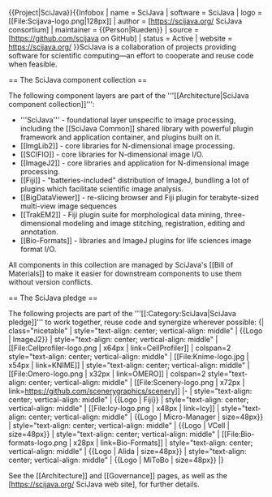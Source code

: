 {{Project|SciJava}}{{Infobox
| name                   = SciJava
| software               = SciJava
| logo                     = [[File:Scijava-logo.png|128px]]
| author                 = [https://scijava.org/ SciJava consortium]
| maintainer             = {{Person|Rueden}}
| source                 = [https://github.com/scijava on GitHub]
| status                 = Active
| website                = https://scijava.org/
}}SciJava is a collaboration of projects providing software for scientific computing&mdash;an effort to cooperate and reuse code when feasible.

== The SciJava component collection ==

The following component layers are part of the '''[[Architecture|SciJava component collection]]''':

* '''SciJava''' - foundational layer unspecific to image processing, including the [[SciJava Common]] shared library with powerful plugin framework and application container, and plugins built on it.
* [[ImgLib2]] - core libraries for N-dimensional image processing.
* [[SCIFIO]] - core libraries for N-dimensional image I/O.
* [[ImageJ2]] - core libraries and application for N-dimensional image processing.
* [[Fiji]] - "batteries-included" distribution of ImageJ, bundling a lot of plugins which facilitate scientific image analysis.
* [[BigDataViewer]] - re-slicing browser and Fiji plugin for terabyte-sized multi-view image sequences
* [[TrakEM2]] - Fiji plugin suite for morphological data mining, three-dimensional modeling and image stitching, registration, editing and annotation.
* [[Bio-Formats]] - libraries and ImageJ plugins for life sciences image format I/O.

All components in this collection are managed by SciJava's [[Bill of Materials]] to make it easier for downstream components to use them without version conflicts.

== The SciJava pledge ==

The following projects are part of the '''[[:Category:SciJava|SciJava pledge]]''' to work together, reuse code and synergize wherever possible:
{| class="nicetable"
| style="text-align: center; vertical-align: middle" | {{Logo | ImageJ2}}
| style="text-align: center; vertical-align: middle" | [[File:Cellprofiler-logo.png | x64px | link=CellProfiler]]
| colspan=2 style="text-align: center; vertical-align: middle" | [[File:Knime-logo.jpg | x54px | link=KNIME]]
| style="text-align: center; vertical-align: middle" | [[File:Omero-logo.png | x32px | link=OMERO]]
| colspan=2 style="text-align: center; vertical-align: middle" | [[File:Scenery-logo.png | x72px | link=https://github.com/scenerygraphics/scenery]]
|-
| style="text-align: center; vertical-align: middle" | {{Logo | Fiji}}
| style="text-align: center; vertical-align: middle" | [[File:Icy-logo.png | x48px | link=Icy]]
| style="text-align: center; vertical-align: middle" | {{Logo | Micro-Manager | size=48px}}
| style="text-align: center; vertical-align: middle" | {{Logo | VCell | size=48px}}
| style="text-align: center; vertical-align: middle" | [[File:Bio-formats-logo.png | x28px | link=Bio-Formats]]
| style="text-align: center; vertical-align: middle" | {{Logo | Alida | size=48px}}
| style="text-align: center; vertical-align: middle" | {{Logo | MiToBo | size=48px}}
|}

See the [[Architecture]] and [[Governance]] pages, as well as the [https://scijava.org/ SciJava web site], for further details.
